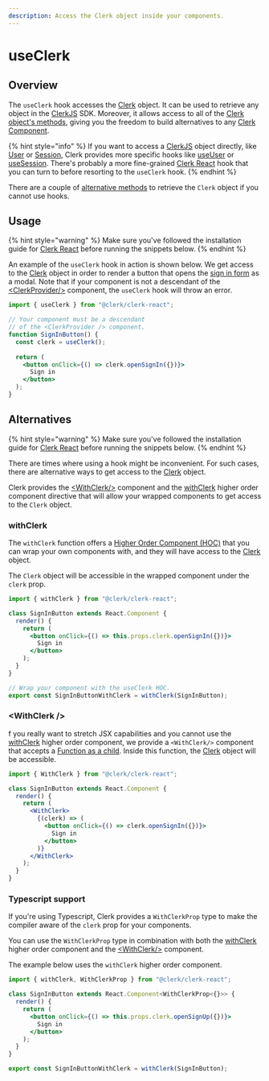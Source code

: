 ```yaml
---
description: Access the Clerk object inside your components.
---
```


# useClerk

## Overview

The `useClerk` hook accesses the [Clerk](../clerkjs/clerk.md) object. It can be used to retrieve any object in the [ClerkJS](../clerkjs/) SDK. Moreover, it allows access to all of the [Clerk object's methods](../clerkjs/clerk.md#methods), giving you the freedom to build alternatives to any [Clerk Component](../../main-concepts/clerk-components.md).

{% hint style="info" %}
If you want to access a [ClerkJS](../clerkjs/) object directly, like [User](../clerkjs/user.md) or [Session](../clerkjs/session.md), Clerk provides more specific hooks like [useUser](useuser-hook.md) or [useSession](usesession-hook.md). There's probably a more fine-grained [Clerk React](./) hook that you can turn to before resorting to the `useClerk` hook.
{% endhint %}

There are a couple of [alternative methods](useclerk-hook.md#alternatives) to retrieve the `Clerk` object if you cannot use hooks.

## Usage

{% hint style="warning" %}
Make sure you've followed the installation guide for [Clerk React](installation.md) before running the snippets below.
{% endhint %}

An example of the `useClerk` hook in action is shown below. We get access to the [Clerk](../clerkjs/clerk.md) object in order to render a button that opens the [sign in form](../../components/sign-in.md) as a modal. Note that if your component is not a descendant of the [\<ClerkProvider/>](clerkprovider.md) component, the `useClerk` hook will throw an error.

```jsx
import { useClerk } from "@clerk/clerk-react";

// Your component must be a descendant
// of the <ClerkProvider /> component.
function SignInButton() {
  const clerk = useClerk();
  
  return (
    <button onClick={() => clerk.openSignIn({})}>
      Sign in
    </button>
  );
}
```

## Alternatives

{% hint style="warning" %}
Make sure you've followed the installation guide for [Clerk React](installation.md) before running the snippets below.
{% endhint %}

There are times where using a hook might be inconvenient. For such cases, there are alternative ways to get access to the [Clerk](../clerkjs/clerk.md) object.

Clerk provides the [\<WithClerk/>](useclerk-hook.md#withclerk-component) component and the [withClerk](useclerk-hook.md#withclerk) higher order component directive that will allow your wrapped components to get access to the `Clerk` object.

### withClerk

The `withClerk` function offers a [Higher Order Component (HOC)](https://reactjs.org/docs/higher-order-components.html) that you can wrap your own components with, and they will have access to the [Clerk](../clerkjs/clerk.md) object.

The `Clerk` object will be accessible in the wrapped component under the `clerk` prop.

```jsx
import { withClerk } from "@clerk/clerk-react";

class SignInButton extends React.Component {
  render() {
    return (
      <button onClick={() => this.props.clerk.openSignIn({})}>
        Sign in
      </button>
    );
  }
}

// Wrap your component with the useClerk HOC.
export const SignInButtonWithClerk = withClerk(SignInButton);
```

### \<WithClerk /> <a href="withclerk-component" id="withclerk-component"></a>

f you really want to stretch JSX capabilities and you cannot use the [withClerk](useclerk-hook.md#withclerk) higher order component, we provide a `<WithClerk/>` component that accepts a [Function as a child](https://reactjs.org/docs/jsx-in-depth.html#functions-as-children). Inside this function, the [Clerk](../clerkjs/clerk.md) object will be accessible.

```jsx
import { WithClerk } from "@clerk/clerk-react";

class SignInButton extends React.Component {
  render() {
    return (
      <WithClerk>
        {(clerk) => (
          <button onClick={() => clerk.openSignIn({})}>
            Sign in
          </button>
        )}
      </WithClerk>
    );
  }
}
```

### Typescript support

If you're using Typescript, Clerk provides a `WithClerkProp` type to make the compiler aware of the `clerk` prop for your components.

You can use the `WithClerkProp` type in combination with both the [withClerk](useclerk-hook.md#withclerk) higher order component and the [\<WithClerk/>](useclerk-hook.md#withclerk-component) component.&#x20;

The example below uses the `withClerk` higher order component.

```jsx
import { withClerk, WithClerkProp } from "@clerk/clerk-react";

class SignInButton extends React.Component<WithClerkProp<{}>> {
  render() {
    return (
      <button onClick={() => this.props.clerk.openSignUp({})}>
        Sign in
      </button>
    );
  }
}

export const SignInButtonWithClerk = withClerk(SignInButton);
```
